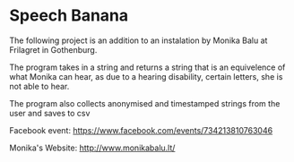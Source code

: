 # Speech Banana 

The following project is an addition to an instalation by Monika Balu at Frilagret in Gothenburg. 

The program takes in a string and returns a string that is an equivelence of what Monika can hear, as due to a hearing disability, certain letters, she is not able to hear. 

The program also collects anonymised and timestamped strings from the user and saves to csv

Facebook event: https://www.facebook.com/events/734213810763046


Monika's Website: http://www.monikabalu.lt/
